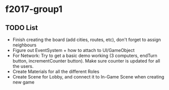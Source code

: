 # f2017-group1

## TODO List
* Finish creating the board (add cities, routes, etc), don't forget to assign neighbours
* Figure out EventSystem + how to attach to UI/GameObject
* For Network: Try to get a basic demo working (3 computers, endTurn button, incrementCounter button). Make sure counter is updated for all the users.
* Create Materials for all the different Roles
* Create Scene for Lobby, and connect it to In-Game Scene when creating new game
